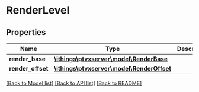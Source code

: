 # RenderLevel

## Properties
Name | Type | Description | Notes
------------ | ------------- | ------------- | -------------
**render_base** | [**\ithings\ptvxserver\model\RenderBase**](RenderBase.md) |  | [optional] 
**render_offset** | [**\ithings\ptvxserver\model\RenderOffset**](RenderOffset.md) |  | [optional] 

[[Back to Model list]](../../README.md#documentation-for-models) [[Back to API list]](../../README.md#documentation-for-api-endpoints) [[Back to README]](../../README.md)

